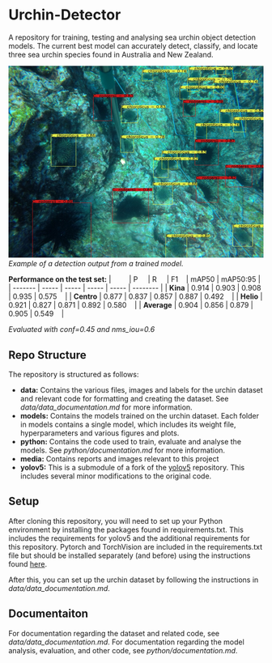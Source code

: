 # Urchin-Detector
A repository for training, testing and analysing sea urchin object detection models. The current best model can accurately detect, classify, and locate three sea urchin species found in Australia and New Zealand.

![image](media/example_detection.PNG)
*Example of a detection output from a trained model.*

**Performance on the test set:**
|         | P     | R     | F1    | mAP50 | mAP50:95 |
| ------- | ----- | ----- | ----- | ----- | -------- |
| **Kina** | 0.914 | 0.903 | 0.908 | 0.935 | 0.575    |
| **Centro** | 0.877 | 0.837 | 0.857 | 0.887 | 0.492    |
| **Helio** | 0.921 | 0.827 | 0.871 | 0.892 | 0.580    |
| **Average** | 0.904 | 0.856 | 0.879 | 0.905 | 0.549    |

*Evaluated with conf=0.45 and nms_iou=0.6*

## Repo Structure
The repository is structured as follows:

- **data:** Contains the various files, images and labels for the urchin dataset and relevant code for formatting and creating the dataset. See *data/data_documentation.md* for more information.
- **models:** Contains the models trained on the urchin dataset. Each folder in models contains a single model, which includes its weight file, hyperparameters and various figures and plots.
- **python:** Contains the code used to train, evaluate and analyse the models. See *python/documentation.md* for more information.
- **media:** Contains reports and images relevant to this project
- **yolov5:** This is a submodule of a fork of the [yolov5](https://github.com/ultralytics/yolov5) repository. This includes several minor modifications to the original code.

## Setup
After cloning this repository, you will need to set up your Python environment by installing the packages found in requirements.txt. This includes the requirements for yolov5 and the additional requirements for this repository. Pytorch and TorchVision are included in the requirements.txt file but should be installed separately (and before) using the instructions found [here](https://pytorch.org/get-started/locally/).

After this, you can set up the urchin dataset by following the instructions in *data/data_documentation.md*.

## Documentaiton
For documentation regarding the dataset and related code, see *data/data_documentation.md*. For documentation regarding the model analysis, evaluation, and other code, see *python/documentation.md*.